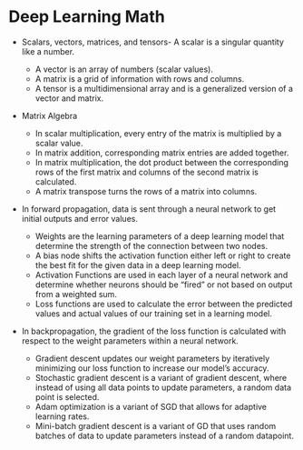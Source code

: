# Deep Learning Math

- Scalars, vectors, matrices, and tensors- A scalar is a singular quantity like a number.
  - A vector is an array of numbers (scalar values).
  - A matrix is a grid of information with rows and columns.
  - A tensor is a multidimensional array and is a generalized version of a vector and matrix.

- Matrix Algebra
  - In scalar multiplication, every entry of the matrix is multiplied by a scalar value.
  - In matrix addition, corresponding matrix entries are added together.
  - In matrix multiplication, the dot product between the corresponding rows of the first matrix and columns of the second matrix is calculated.
  - A matrix transpose turns the rows of a matrix into columns.

- In forward propagation, data is sent through a neural network to get initial outputs and error values.
  - Weights are the learning parameters of a deep learning model that determine the strength of the connection between two nodes.
  - A bias node shifts the activation function either left or right to create the best fit for the given data in a deep learning model.
  - Activation Functions are used in each layer of a neural network and determine whether neurons should be “fired” or not based on output from a weighted sum.
  - Loss functions are used to calculate the error between the predicted values and actual values of our training set in a learning model.

- In backpropagation, the gradient of the loss function is calculated with respect to the weight parameters within a neural network.
  - Gradient descent updates our weight parameters by iteratively minimizing our loss function to increase our model’s accuracy.
  - Stochastic gradient descent is a variant of gradient descent, where instead of using all data points to update parameters, a random data point is selected.
  - Adam optimization is a variant of SGD that allows for adaptive learning rates.
  - Mini-batch gradient descent is a variant of GD that uses random batches of data to update parameters instead of a random datapoint.
